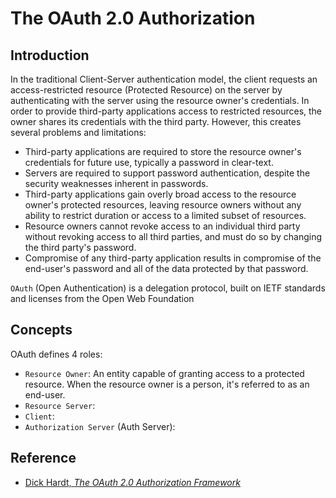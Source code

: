 # The OAuth 2.0 Authorization
## Introduction
In the traditional Client-Server authentication model, the client requests an access-restricted resource (Protected Resource) on the server by authenticating with the server using the
resource owner's credentials. In order to provide third-party applications access to restricted resources, the owner shares its credentials with the third party. However, this creates 
several problems and limitations:
- Third-party applications are required to store the resource owner's credentials for future use, typically a password in clear-text.
- Servers are required to support password authentication, despite the security weaknesses inherent in passwords.
- Third-party applications gain overly broad access to the resource owner's protected resources, leaving resource owners without any ability to restrict duration or access to a limited
  subset of resources.
- Resource owners cannot revoke access to an individual third party without revoking access to all third parties, and must do so by changing the third party's password.
- Compromise of any third-party application results in compromise of the end-user's password and all of the data protected by that password.

`OAuth` (Open Authentication) is a delegation protocol, built on IETF standards and licenses from the Open Web Foundation
## Concepts
OAuth defines 4 roles:
- `Resource Owner`: An entity capable of granting access to a protected resource. When the resource owner is a person, it's referred to as an end-user.
- `Resource Server`:
- `Client`:
- `Authorization Server` (Auth Server):

## Reference
- [Dick Hardt, _The OAuth 2.0 Authorization Framework_](https://datatracker.ietf.org/doc/html/rfc6749#section-1.1)